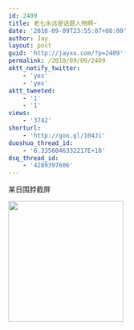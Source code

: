 ```yaml
---
id: 2409
title: 老七永远是话题人物啊~
date: '2010-09-09T23:55:07+08:00'
author: Jay
layout: post
guid: 'http://jayxu.com/?p=2409'
permalink: /2010/09/09/2409
aktt_notify_twitter:
    - 'yes'
    - 'yes'
aktt_tweeted:
    - '1'
    - '1'
views:
    - '3742'
shorturl:
    - 'http://goo.gl/104Ji'
duoshuo_thread_id:
    - '6.3356046332217E+18'
dsq_thread_id:
    - '4289397606'
---
```


某日围脖截屏

<a href="http://jayxu.com/log/wp-content/uploads/2010/09/Dock.png"><img class="alignnone size-full wp-image-2410" title="Dock" src="http://jayxu.com/log/wp-content/uploads/2010/09/Dock.png" alt="" width="229" height="240" /></a>